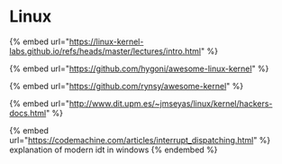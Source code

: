# Linux

{% embed url="https://linux-kernel-labs.github.io/refs/heads/master/lectures/intro.html" %}

{% embed url="https://github.com/hygoni/awesome-linux-kernel" %}

{% embed url="https://github.com/rynsy/awesome-kernel" %}

{% embed url="http://www.dit.upm.es/~jmseyas/linux/kernel/hackers-docs.html" %}

{% embed url="https://codemachine.com/articles/interrupt_dispatching.html" %}
explanation of modern idt in windows
{% endembed %}
